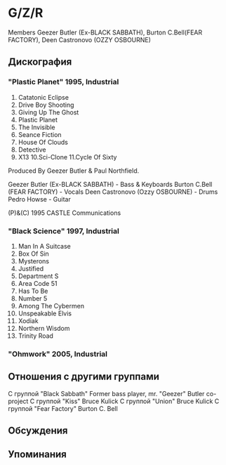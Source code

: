 # G/Z/R

Members Geezer Butler (Ex-BLACK SABBATH), Burton C.Bell(FEAR FACTORY), Deen Castronovo (OZZY OSBOURNE)

## Дискография

### "Plastic Planet" 1995, Industrial

1. Catatonic Eclipse
2. Drive Boy Shooting
3. Giving Up The Ghost
4. Plastic Planet
5. The Invisible
6. Seance Fiction
7. House Of Clouds
8. Detective
9. X13
10.Sci-Clone
11.Cycle Of Sixty

Produced By Geezer Butler & Paul Northfield.

Geezer Butler (Ex-BLACK SABBATH) - Bass & Keyboards
Burton C.Bell (FEAR FACTORY) - Vocals
Deen Castronovo (Ozzy OSBOURNE) - Drums
Pedro Howse - Guitar

(P)&(C) 1995 CASTLE Communications

### "Black Science" 1997, Industrial

1. Man In A Suitcase 
2. Box Of Sin 
3. Mysterons 
4. Justified 
5. Department S 
6. Area Code 51 
7. Has To Be 
8. Number 5 
9. Among The Cybermen 
10. Unspeakable Elvis 
11. Xodiak 
12. Northern Wisdom 
13. Trinity Road

### "Ohmwork" 2005, Industrial




## Отношения с другими группами

C группой "Black Sabbath" Former bass player, mr. "Geezer" Butler co-project
C группой "Kiss" Bruce Kulick
C группой "Union" Bruce Kulick
C группой "Fear Factory" Burton C. Bell

## Обсуждения


## Упоминания


